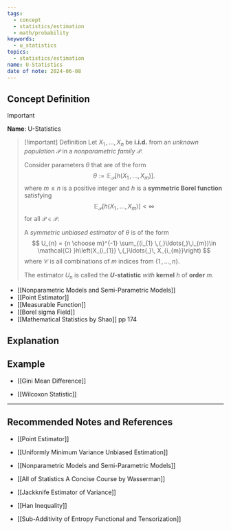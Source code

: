 ```yaml
---
tags:
  - concept
  - statistics/estimation
  - math/probability
keywords:
  - u_statistics
topics:
  - statistics/estimation
name: U-Statistics
date of note: 2024-06-08
---
```


## Concept Definition

>[!important]
>**Name**: U-Statistics

>[!important] Definition
>Let $X_{1} \,{,}\ldots{,}\, X_{n}$ be **i.i.d.** from an *unknown population* $\mathcal{P}$ in a *nonparametric family* $\mathscr{P}$.
>
>Consider parameters $\theta$ that are of the form
>$$
>\theta := \mathbb{E}_{ \mathcal{P} }\left[ h\left(X_{1} \,{,}\ldots{,}\, X_{m}\right) \right].
>$$
>where $m \le n$ is a positive integer and  $h$ is a **symmetric Borel function** satisfying $$ \mathbb{E}_{ \mathcal{P} }\left[ h\left(X_{1} \,{,}\ldots{,}\, X_{m}\right) \right] < \infty$$ for all $\mathcal{P} \in \mathscr{P}.$
>
>A *symmetric unbiased estimator* of $\theta$ is of the form
>$$
>U_{n} = {n \choose m}^{-1} \sum_{(i_{1} \,{,}\ldots{,}\,i_{m})\in \mathcal{C} }h\left(X_{i_{1}} \,{,}\ldots{,}\, X_{i_{m}}\right)
>$$
>where $\mathcal{C}$ is all combinations of $m$ indices from $\{ 1 \,{,}\ldots{,}\,n \}$.
>
>The estimator $U_{n}$ is called the **$U$-statistic** *with* **kernel** $h$ of **order** $m$.

- [[Nonparametric Models and Semi-Parametric Models]]
- [[Point Estimator]]
- [[Measurable Function]]
- [[Borel sigma Field]]
- [[Mathematical Statistics by Shao]] pp 174


## Explanation



## Example

- [[Gini Mean Difference]]


- [[Wilcoxon Statistic]]


-----------
##  Recommended Notes and References

- [[Point Estimator]]
- [[Uniformly Minimum Variance Unbiased Estimation]]
- [[Nonparametric Models and Semi-Parametric Models]]


- [[All of Statistics A Concise Course by Wasserman]]

- [[Jackknife Estimator of Variance]]
- [[Han Inequality]]
- [[Sub-Additivity of Entropy Functional and Tensorization]]

